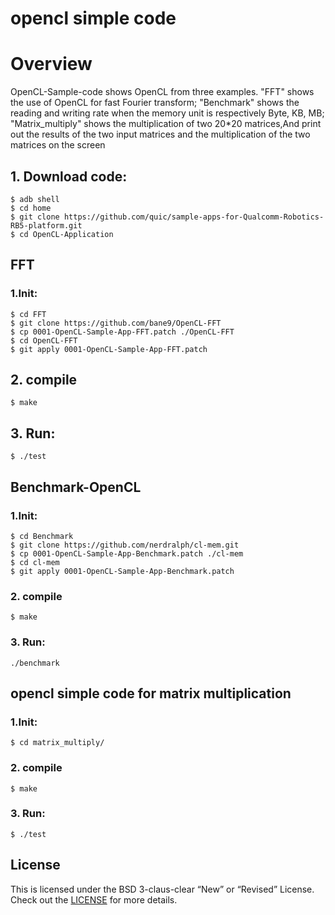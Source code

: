 # opencl simple code
# Overview
OpenCL-Sample-code shows OpenCL from three examples.
"FFT" shows the use of OpenCL for fast Fourier transform;
"Benchmark" shows the reading and writing rate when the memory unit is respectively Byte, KB, MB;
"Matrix_multiply" shows the multiplication of two 20*20 matrices,And print out the results of the two input matrices and the multiplication of the two matrices on the screen

## 1. Download code:
```
$ adb shell
$ cd home
$ git clone https://github.com/quic/sample-apps-for-Qualcomm-Robotics-RB5-platform.git
$ cd OpenCL-Application
```
## FFT
### 1.Init:
```
$ cd FFT
$ git clone https://github.com/bane9/OpenCL-FFT
$ cp 0001-OpenCL-Sample-App-FFT.patch ./OpenCL-FFT
$ cd OpenCL-FFT
$ git apply 0001-OpenCL-Sample-App-FFT.patch
```
## 2. compile
```
$ make
```
## 3. Run:
```
$ ./test
```
## Benchmark-OpenCL
### 1.Init:
```
$ cd Benchmark
$ git clone https://github.com/nerdralph/cl-mem.git
$ cp 0001-OpenCL-Sample-App-Benchmark.patch ./cl-mem
$ cd cl-mem
$ git apply 0001-OpenCL-Sample-App-Benchmark.patch
```
### 2. compile
```
$ make
```
### 3. Run:
```
./benchmark
```
## opencl simple code for matrix multiplication

### 1.Init:
```
$ cd matrix_multiply/
```
### 2. compile
```
$ make
```
### 3. Run:
```
$ ./test
```
## License
This is licensed under the BSD 3-claus-clear “New” or “Revised” License. Check out the [LICENSE](LICENSE) for more details.
